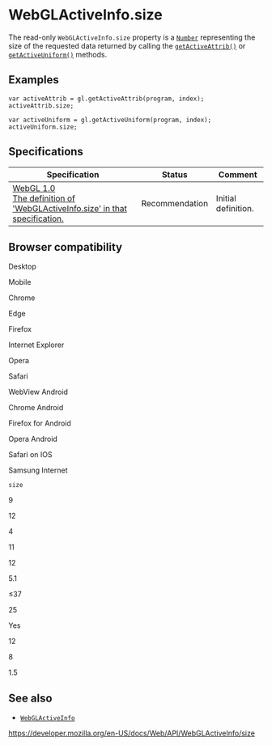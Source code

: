 WebGLActiveInfo.size
====================

The read-only `WebGLActiveInfo.size` property is a [`Number`](https://developer.mozilla.org/en-US/docs/Web/JavaScript/Reference/Global_Objects/Number) representing the size of the requested data returned by calling the [`getActiveAttrib()`](../webglrenderingcontext/getactiveattrib) or [`getActiveUniform()`](../webglrenderingcontext/getactiveuniform) methods.

Examples
--------

    var activeAttrib = gl.getActiveAttrib(program, index);
    activeAttrib.size;

    var activeUniform = gl.getActiveUniform(program, index);
    activeUniform.size;

Specifications
--------------

<table><thead><tr class="header"><th>Specification</th><th>Status</th><th>Comment</th></tr></thead><tbody><tr class="odd"><td><a href="https://www.khronos.org/registry/webgl/specs/latest/1.0/#DOM-WebGLActiveInfo-size">WebGL 1.0<br />
<span class="small">The definition of 'WebGLActiveInfo.size' in that specification.</span></a></td><td><span class="spec-rec">Recommendation</span></td><td>Initial definition.</td></tr></tbody></table>

Browser compatibility
---------------------

Desktop

Mobile

Chrome

Edge

Firefox

Internet Explorer

Opera

Safari

WebView Android

Chrome Android

Firefox for Android

Opera Android

Safari on IOS

Samsung Internet

`size`

9

12

4

11

12

5.1

≤37

25

Yes

12

8

1.5

See also
--------

-   [`WebGLActiveInfo`](../webglactiveinfo)

<a href="https://developer.mozilla.org/en-US/docs/Web/API/WebGLActiveInfo/size" class="_attribution-link">https://developer.mozilla.org/en-US/docs/Web/API/WebGLActiveInfo/size</a>
